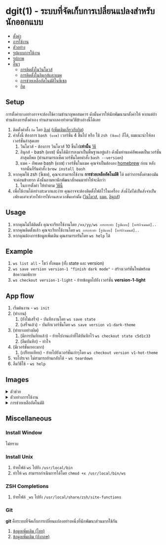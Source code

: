 # dgit(1) - ระบบที่จัดเก็บการเปลี่ยนแปลงสำหรับนักออกแบบ

- [ตั้งค่า](#setup)
- [การใช้งาน](#usage)
- [ตัวอย่าง](#example)
- [รูปแบบการใช้งาน](#app-flow)
- [รูปภาพ](#images)
- [อื่นๆ](#miscellaneous)
  - [การติดตั้งในวินโดวส์](#install-window)
  - [การติดตั้งในลินุกส์และแมค](#install-unix)
  - [การช่วยเหลืออัตโนมัติในซีเชล](#zsh-completions)
  - [กิต](#git)

## Setup

การตั้งค่าบางอย่างอาจจะต้องใช้ความชำนาญพอสมควร ดังนั้นควรให้นักพัฒนามาตั้งค่าให้ 
หากแต่ถ้าท่านต้องการตั้งค่าเอง ท่านสามาถลองทำตามวิธีข้างล่างนี้ได้เลย

1. ติดตั้งคำสั้ง `กิต` โดย [ลิงค์](https://git-scm.com/downloads) ([เพิ่มเติมเกี่ยวกับกิต](#git))
1. คำสั้งนี้ ต้องการ `bash (แบช)` เวอร์ชั่น 4 ขึ้นไป หรือ ใช้ `zsh (ซีเชล)` ก็ได้, ผมแนะนำให้ลงเวอร์ชั่นล่าสุดเลย
    1. วินโดวส์ - ต้องการ วินโดวส์ 10 ขึ้นไป**เท่านั้น** [วิธี](http://www.artit-k.com/how-to-enable-bash-on-ubuntu-on-windows-10-build-14316/)
    1. ลินุกส์ - bash (แบช) นั้นได้มีการลงมาเป็นพื้นฐานอยู่แล้ว ดังนั้นท่านแค่อัพเดตเป็นเวอร์ชั่นล่าสุดก็พอ (ท่านสามารถเช็คเวอร์ชั่นโดยคำสั้ง `bash --version`)
    1. แมค - อัพเดต bash (แบช) เวอร์ชั่นในแมค คุณจำเป็นต้องลง [homebrew](https://brew.sh) ก่อน หลังจากนั้นก็รันคำสั้ง `brew install bash`
1. หากคุณใช้ zsh (ซีเชล), คุณจะสามารถใช้งาน **การช่วยเหลืออัตโนมัติ** ได้ แต่ว่าการตั้งค่าของมันจะค่อนข้างยาก ดังนั้นถามหานักพัฒนาสักคนมาทำให้จะดีกว่า
    1. ในการตั้งค่า ให้ทำตาม [วิธีนี้](#zsh-completions)
1. เพื่อใช้งานได้อย่างสะดวกและง่าย คุณอาจจะต้องติดตั้งไฟล์ไว้ในเครื่อง *สิ่งนี้ไม่ได้เป็นสิ่งจำเป็น เพียงแต่จะช่วยให้การใช้งานสะดวกขึ้นเท่านั้น* ([วินโดวส์](install-window), [แมค](install-unix), [ลินุกส์](install-unix))

## Usage

1. หากคุณไม่ได้ติดตั้ง คุณจะเรียกใช้งานโดย `/xx/yy/ws การกระทำ [รูปแบบ] [อาร์กิวเมนต์]..`
1. หากคุณติดตั้งแล้ว คุณจะเรียกใช้งานโดย `ws การกระทำ [รูปแบบ] [อาร์กิวเมนต์]..`
1. หากคุณต้องการข้อมูลเพิ่มเติม คุณสามารถรันโดย `ws help` ได้

## Example

1. `ws list all` - โชว์ ทั้งหมด (ทั้ง state และ version)
1. `ws save version version-1 "finish dark mode"` - สร้างเวอร์ชั่นใหม่พร้อมข้อความอธิบาย
1. `ws checkout version-1-light` - ย้ายข้อมูลไปยัง เวอร์ชั่น **version-1-light**

## App flow

1. เริ่มต้นงาน - `ws init`
1. (ทำงาน)
    1. (ยังไม่เสร็จ) - บันทึกงานโดย `ws save state`
    1. (เสร็จแล้ว) - บันทึกเวอร์ชั่นโดย `ws save version v1-dark-theme`
1. (ทำบางอย่างผิด)
    1. (มีการบันทึกแล้ว) - ย้ายไปงานเก่าที่ได้บันทึกไว้ `ws checkout state c5d1c33`
    1. (ลืมบันทึก) - ทำใจ
1. (มีเวอร์ชั่นเยอะมาก)
    1. (เปรียบเทียบ) - ย้ายไปยังเวอร์ชั่นเก่าๆโดย `ws checkout version v1-hot-theme`
1. จบโปรเจก ไม่สามารถย้านกลับได้ - `ws teardown`
1. ลืมวิธีใช้ - `ws help`

## Images

<details>
    <summary>ตัวช่วย</summary>

![help](/images/help.png)

</details>

<details>
    <summary>ตัวอย่างการใช้งาน</summary>

<details>
    <summary>ตัวอย่างการโชว์ประวัติ</summary>

![l-all](/images/list-all.png)

![l-state](/images/list-state.png)

![l-version](/images/list-version.png)

</details>

<details>
    <summary>ตัวอย่างการบันทึกงาน</summary>

![s-state](/images/save-state.png)

![s-version](/images/save-version.png)

</details>

<details>
    <summary>ตัวอย่างการย้ายข้อมูล</summary>

![checkout](/images/checkout.png)

</details>

</details>

<details>
    <summary>การช่วยเหลืออัตโนมัติ</summary>

![ac-co1](/images/auto-completion-checkout-1.png)

![ac-co2](/images/auto-completion-checkout-2.png)

![ac](/images/auto-completion-main.png)

</details>

## Miscellaneous

### Install Window

ไม่ทราบ

### Install Unix

1. ย้ายไฟล์ `ws` ไปยัง `/usr/local/bin`
1. ทำให้ `ws` สามารถกำเนินการได้โดย `chmod +x /usr/local/bin/ws`

### ZSH Completions

1. ย้ายไฟล์ `_ws` ไปยัง `/usr/local/share/zsh/site-functions`

### Git

**git** คือระบบที่จัดเก็บการเปลี่ยนแปลงอย่างหนึ่งที่นักพัฒนาส่วนมากใช้กัน

1. [ข้อมูลเพิ่มเติม (ไทย)](https://git-scm.com/book/th/v1/เริ่มต้นใช้งาน-เกี่ยวกับ-Version-Control)
1. [ข้อมูลเพิ่มเติม (อังกฤษ)](https://git-scm.com/book/en/v2/Getting-Started-About-Version-Control)
